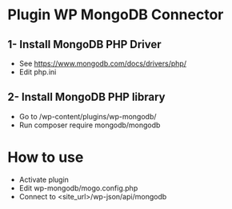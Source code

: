 # Plugin WP MongoDB Connector

## 1- Install MongoDB PHP Driver 
- See https://www.mongodb.com/docs/drivers/php/
- Edit php.ini

## 2- Install MongoDB PHP library 
- Go to /wp-content/plugins/wp-mongodb/ 
- Run composer require mongodb/mongodb

# How to use
- Activate plugin
- Edit wp-mongodb/mogo.config.php
- Connect to <site_url>/wp-json/api/mongodb
